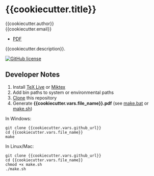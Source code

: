# {{cookiecutter.title}}

{{cookiecutter.author}}  
{{cookiecutter.email}}  

* [PDF](https://github.com/{{cookiecutter.vars.github_short}}/blob/master/{{cookiecutter.vars.file_name}}.pdf)

{{cookiecutter.description}}.  
  
[![GitHub license](https://img.shields.io/github/license/{{cookiecutter.vars.github_short}}.svg)](https://github.com/{{cookiecutter.vars.github_short}}/blob/master/LICENSE)

## Developer Notes

1. Install [TeX Live](https://www.tug.org/texlive/acquire-netinstall.html) or [Miktex](https://miktex.org/download)
2. Add bin paths to system or environmental paths
3. [Clone](https://git-scm.com/docs/git-clone) this repository
4. Generate **{{cookiecutter.vars.file_name}}.pdf** (see [make.bat](https://github.com/{{cookiecutter.vars.github_short}}/blob/master/make.bat) or [make.sh](https://github.com/{{cookiecutter.vars.github_short}}/blob/master/make.sh)) 

In Windows:

```
git clone {{cookiecutter.vars.github_url}}
cd {{cookiecutter.vars.file_name}}
make
```

In Linux/Mac:

```
git clone {{cookiecutter.vars.github_url}}
cd {{cookiecutter.vars.file_name}}
chmod +x make.sh
./make.sh
```
